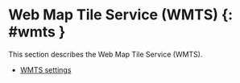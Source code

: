 # Web Map Tile Service (WMTS) {: #wmts }

This section describes the Web Map Tile Service (WMTS).

-   [WMTS settings](webadmin.md)
